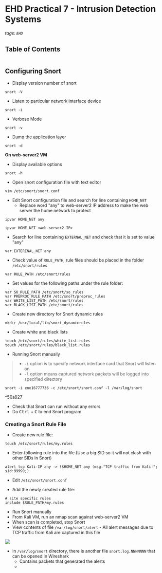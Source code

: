 # EHD Practical 7 - Intrusion Detection Systems

###### tags: `EHD`

## Table of Contents
```toc
```

## Configuring Snort
- Display version number of snort
```
snort -V
```

- Listen to particular network interface device
```
snort -i
```

- Verbose Mode
```
snort -v
```

- Dump the application layer
```
snort -d
```

**On web-server2 VM**
- Display available options
```
snort -h
```

- Open snort configuration file with text editor
```
vim /etc/snort/snort.conf
```

- Edit Snort configuration file and search for line containing `HOME_NET`
	- Replace word "any" to web-server2 IP address to make the web server the home network to protect
```
ipvar HOME_NET any
```

```
ipvar HOME_NET <web-server2-IP>
```

- Search for line containing `EXTERNAL_NET` and check that it is set to value "any"
```
var EXTERENAL_NET any
```

- Check value of `RULE_PATH`, rule files should be placed in the folder `/etc/snort/rules`
```
var RULE_PATH /etc/snort/rules
```

- Set values for the following paths under the rule folder:
```
var SO_RULE_PATH /etc/snort/so_rules
var PREPROC_RULE_PATH /etc/snort/preproc_rules
var WHITE_LIST_PATH /etc/snort/rules
var BLACK_LIST_PATH /etc/snort/rules
```

- Create new directory for Snort dynamic rules
```
mkdir /usr/local/lib/snort_dynamicrules
```

- Create white and black lists
```
touch /etc/snort/rules/white_list.rules
touch /etc/snort/rules/black_list.rules
```

- Running Snort manually

> - `-i` option is to specify network interface card that Snort will listen on
> - `-l` option means captured network packets will be logged into specified directory

```
snort -i eno16777736 -c /etc/snort/snort.conf -l /var/log/snort
```

^50a927

- Check that Snort can run without any errors
- Do <kbd>Ctrl</kbd> + <kbd>C</kbd> to end Snort program

### Creating a Snort Rule File
- Create new rule file:
```
touch /etc/snort/rules/my.rules
```

- Enter following rule into the file (Use a big SID so it will not clash with other SIDs in Snort)
```
alert tcp Kali-IP any -> !$HOME_NET any (msg:"TCP traffic from Kali!"; sid:99999;)
```

- Edit `/etc/snort/snort.conf`

- Add the newly created rule file:
```
# site specific rules
include $RULE_PATH/my.rules
```

- Run Snort manually
- From Kali VM, run an nmap scan against web-server2 VM
- When scan is completed, stop Snort
- View contents of file `/var/log/snort/alert` - All alert messages due to TCP traffic from Kali are captured in this file

![](https://i.imgur.com/D6OjBZl.png)

- In `/var/log/snort` directory, there is another file `snort.log.NNNNNNN` that can be opened in Wireshark
	- Contains packets that generated the alerts
	- 